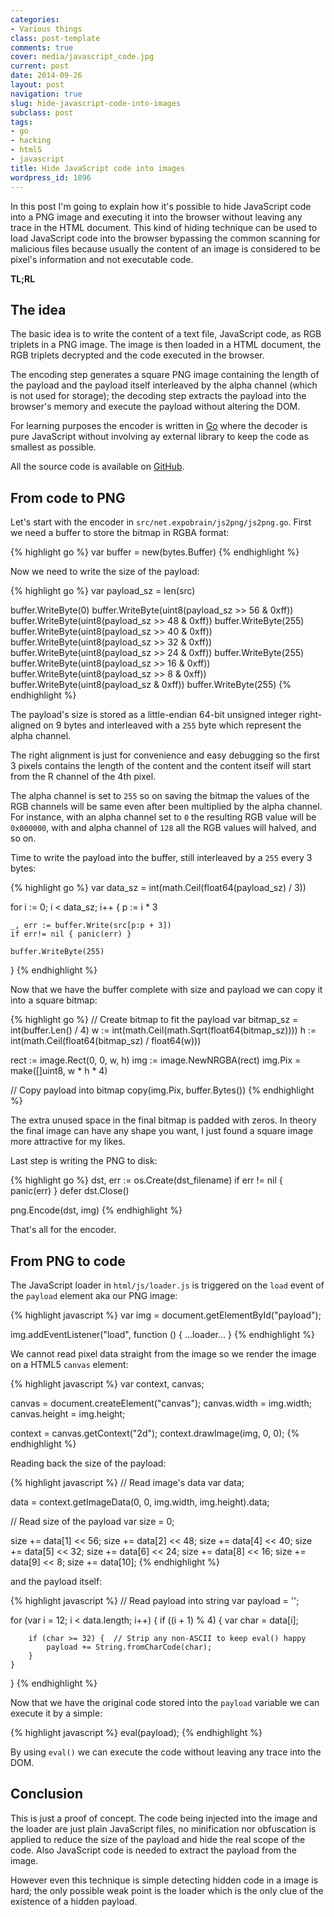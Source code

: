 ```yaml
---
categories:
- Various things
class: post-template
comments: true
cover: media/javascript_code.jpg
current: post
date: 2014-09-26
layout: post
navigation: true
slug: hide-javascript-code-into-images
subclass: post
tags:
- go
- hacking
- html5
- javascript
title: Hide JavaScript code into images
wordpress_id: 1896
---
```


In this post I'm going to explain how it's possible to hide JavaScript code into a PNG image and executing it into the browser without leaving any trace in the HTML document. This kind of hiding technique can be used to load JavaScript code into the browser bypassing the common scanning for malicious files because usually the content of an image is considered to be pixel's information and not executable code.

<!-- more -->

**TL;RL**



## The idea



The basic idea is to write the content of a text file, JavaScript code, as RGB triplets in a PNG image. The image is then loaded in a HTML document, the RGB triplets decrypted and the code executed in the browser.

The encoding step generates a square PNG image containing the length of the payload and the payload itself interleaved by the alpha channel (which is not used for storage); the decoding step extracts the payload into the browser's memory and execute the payload without altering the DOM.

For learning purposes the encoder is written in [Go](http://golang.org/) where the decoder is pure JavaScript without involving ay external library to keep the code as smallest as possible.

All the source code is available on [GitHub](https://github.com/expobrain/javascript-js2png).



## From code to PNG



Let's start with the encoder in `src/net.expobrain/js2png/js2png.go`. First we need a buffer to store the bitmap in RGBA format:



{% highlight go %}
var buffer = new(bytes.Buffer)
{% endhighlight %}




Now we need to write the size of the payload:




{% highlight go %}
var payload_sz = len(src)

buffer.WriteByte(0)
buffer.WriteByte(uint8(payload_sz >> 56 & 0xff))
buffer.WriteByte(uint8(payload_sz >> 48 & 0xff))
buffer.WriteByte(255)
buffer.WriteByte(uint8(payload_sz >> 40 & 0xff))
buffer.WriteByte(uint8(payload_sz >> 32 & 0xff))
buffer.WriteByte(uint8(payload_sz >> 24 & 0xff))
buffer.WriteByte(255)
buffer.WriteByte(uint8(payload_sz >> 16 & 0xff))
buffer.WriteByte(uint8(payload_sz >> 8 & 0xff))
buffer.WriteByte(uint8(payload_sz & 0xff))
buffer.WriteByte(255)
{% endhighlight %}




The payload's size is stored as a little-endian 64-bit unsigned integer right-aligned on 9 bytes and interleaved with a `255` byte which represent the alpha channel.

The right alignment is just for convenience and easy debugging so the first 3 pixels contains the length of the content and the content itself will start from the R channel of the 4th pixel.

The alpha channel is set to `255` so on saving the bitmap the values of the RGB channels will be same even after been multiplied by the alpha channel. For instance, with an alpha channel set to `0` the resulting RGB value will be `0x000000`, with and alpha channel of `128` all the RGB values will halved, and so on.

Time to write the payload into the buffer, still interleaved by a `255` every 3 bytes:




{% highlight go %}
var data_sz = int(math.Ceil(float64(payload_sz) / 3))

for i := 0; i < data_sz; i++ {
    p := i * 3

    _, err := buffer.Write(src[p:p + 3])
    if err!= nil { panic(err) }

    buffer.WriteByte(255)
}
{% endhighlight %}




Now that we have the buffer complete with size and payload we can copy it into a square bitmap:




{% highlight go %}
// Create bitmap to fit the payload
var bitmap_sz = int(buffer.Len() / 4)
w := int(math.Ceil(math.Sqrt(float64(bitmap_sz))))
h := int(math.Ceil(float64(bitmap_sz) / float64(w)))

rect := image.Rect(0, 0, w, h)
img := image.NewNRGBA(rect)
img.Pix = make([]uint8, w * h * 4)

// Copy payload into bitmap
copy(img.Pix, buffer.Bytes())
{% endhighlight %}




The extra unused space in the final bitmap is padded with zeros. In theory the final image can have any shape you want, I just found a square image more attractive for my likes.

Last step is writing the PNG to disk:



{% highlight go %}
dst, err := os.Create(dst_filename)
if err != nil { panic(err) }
defer dst.Close()

png.Encode(dst, img)
{% endhighlight %}




That's all for the encoder.



## From PNG to code



The JavaScript loader in `html/js/loader.js` is triggered on the `load` event of the `payload` element aka our PNG image:




{% highlight javascript %}
var img = document.getElementById("payload");

img.addEventListener("load", function () {
    ...loader...
}
{% endhighlight %}




We cannot read pixel data straight from the image so we render the image on a HTML5 `canvas` element:




{% highlight javascript %}
var context, canvas;

canvas = document.createElement("canvas");
canvas.width = img.width;
canvas.height = img.height;

context = canvas.getContext("2d");
context.drawImage(img, 0, 0);
{% endhighlight %}




Reading back the size of the payload:




{% highlight javascript %}
// Read image's data
var data;

data = context.getImageData(0, 0, img.width, img.height).data;

// Read size of the payload
var size = 0;

size += data[1] << 56;
size += data[2] << 48;
size += data[4] << 40;
size += data[5] << 32;
size += data[6] << 24;
size += data[8] << 16;
size += data[9] << 8;
size += data[10];
{% endhighlight %}




and the payload itself:




{% highlight javascript %}
// Read payload into string
var payload = '';

for (var i = 12; i < data.length; i++) {
    if ((i + 1) % 4) {
        var char = data[i];

        if (char >= 32) {  // Strip any non-ASCII to keep eval() happy
            payload += String.fromCharCode(char);
        }
    }
}
{% endhighlight %}




Now that we have the original code stored into the `payload` variable we can execute it by a simple:




{% highlight javascript %}
eval(payload);
{% endhighlight %}




By using `eval()` we can execute the code without leaving any trace into the DOM.



## Conclusion



This is just a proof of concept. The code being injected into the image and the loader are just plain JavaScript files, no minification nor obfuscation is applied to reduce the size of the payload and hide the real scope of the code. Also JavaScript code is needed to extract the payload from the image.

However even this technique is simple detecting hidden code in a image is hard; the only possible weak point is the loader which is the only clue of the existence of a hidden payload.
